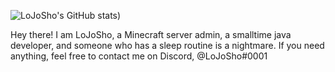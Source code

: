 ![LoJoSho's GitHub stats](https://github-readme-stats.vercel.app/api?username=LoJoSho&count_private=true&show_icons=true&theme=highcontrast))

Hey there! I am LoJoSho, a Minecraft server admin, a smalltime java developer, and someone who has a sleep routine is a nightmare. If you need anything, feel free to contact me on Discord, @LoJoSho#0001 
